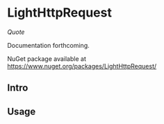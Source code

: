 # LightHttpRequest
*Quote*

Documentation forthcoming.

NuGet package available at https://www.nuget.org/packages/LightHttpRequest/

## Intro

## Usage
